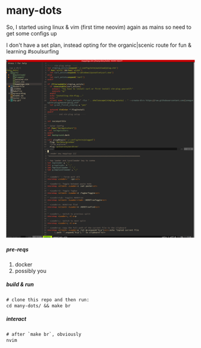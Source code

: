 # many-dots

So, I started using linux & vim (first time neovim) again as mains so need to get some configs up

I don't have a set plan, instead opting for the organic|scenic route for fun & learning #soulsurfing

![screenshot1](img/i1.png?raw=true "screenshot1")

##### pre-reqs

1. docker
2. possibly you


##### build & run

```
# clone this repo and then run:
cd many-dots/ && make br
```

##### interact

```
# after `make br`, obviously
nvim
```
